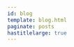 ```yaml
---
id: blog
template: blog.html
paginate: posts
hastitlelarge: true
---
```


<!-- blog posts must be in the 'blog' layout. otherwise we don't have access
     to post excerpts -->
